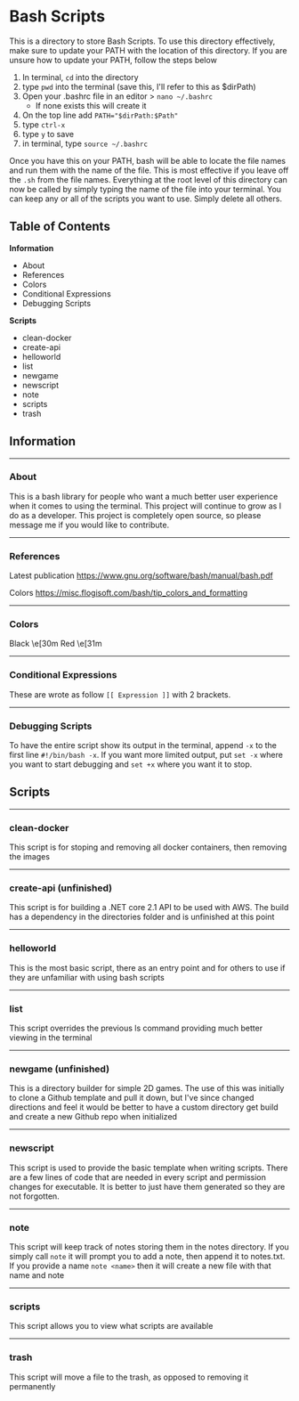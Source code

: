 # Bash Scripts

This is a directory to store Bash Scripts. To use this directory effectively, 
make sure to update your PATH with the location of this directory. If you are 
unsure how to update your PATH, follow the steps below

1. In terminal, `cd` into the directory
2. type `pwd` into the terminal (save this, I'll refer to this as $dirPath)
3. Open your .bashrc file in an editor > `nano ~/.bashrc`
    - If none exists this will create it
4. On the top line add `PATH="$dirPath:$Path"`
5. type `ctrl-x`
6. type `y` to save
7. in terminal, type `source ~/.bashrc`

Once you have this on your PATH, bash will be able to locate the file names and
run them with the name of the file. This is most effective if you leave off the
`.sh` from the file names. Everything at the root level of this directory can 
now be called by simply typing the name of the file into your terminal. You can 
keep any or all of the scripts you want to use. Simply delete all others.


## Table of Contents

**Information**
* About
* References
* Colors
* Conditional Expressions
* Debugging Scripts

**Scripts**
* clean-docker
* create-api
* helloworld
* list
* newgame
* newscript
* note
* scripts
* trash


## Information

***
### About
This is a bash library for people who want a much better user experience
when it comes to using the terminal. This project will continue to grow as
I do as a developer. This project is completely open source, so please message
me if you would like to contribute. 


***
### References
Latest publication
https://www.gnu.org/software/bash/manual/bash.pdf

Colors
https://misc.flogisoft.com/bash/tip_colors_and_formatting


***
### Colors
Black \e[30m
Red \e[31m


***
### Conditional Expressions
These are wrote as follow `[[ Expression ]]` with 2 brackets.


***
### Debugging Scripts
To have the entire script show its output in the terminal, append `-x`
to the first line `#!/bin/bash -x`. If you want more limited output, put
`set -x` where you want to start debugging and `set +x` where you want 
it to stop.


## Scripts

***
### clean-docker
This script is for stoping and removing all docker containers, 
then removing the images


***
### create-api (unfinished)
This script is for building a .NET core 2.1 API to be used with
AWS. The build has a dependency in the directories folder and is
unfinished at this point


***
### helloworld
This is the most basic script, there as an entry point and for
others to use if they are unfamiliar with using bash scripts


***
### list
This script overrides the previous ls command providing much 
better viewing in the terminal


***
### newgame (unfinished)
This is a directory builder for simple 2D games. The use of this
was initially to clone a Github template and pull it down, but I've
since changed directions and feel it would be better to have a
custom directory get build and create a new Github repo when initialized


***
### newscript
This script is used to provide the basic template when writing scripts.
There are a few lines of code that are needed in every script and 
permission changes for executable. It is better to just have them generated 
so they are not forgotten.


***
### note
This script will keep track of notes storing them in the notes directory.
If you simply call `note` it will prompt you to add a note, then append it
to notes.txt. If you provide a name `note <name>` then it will create a new
file with that name and note


***
### scripts
This script allows you to view what scripts are available


***
### trash
This script will move a file to the trash, as opposed to removing it permanently
